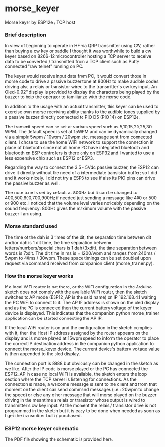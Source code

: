 # morse_keyer
 Morse keyer by ESP12e / TCP host
### Brief description
In view of beginning to operate in HF via QRP transmitter using CW, rather than buying a cw key or paddle I thought it was worthwhile to build a cw keyer based on 8266-12 microcontroller hosting a TCP server to receive data to be converted / transmitted from a TCP client such as Putty connected "raw telnet" running on PC. 

The keyer would receive input data from PC, it would convert those in morse code to drive a passive buzzer tone at 800Hz to make audible codes driving also a relais or transistor wired to the transmitter's cw key input. An Oled-0.92" display is provided to display the characters being played by the buzzer to help the operator to familiarize with the morse code.

In addition to the usage with an actual transmitter, this keyer can be used to exercise own morse receiving ability thanks to the audible tones supplied by a passive buzzer directly connected to PIO D5 (PIO 14) on ESP12e.

The transmit speed can be set at various speed such as 5,10,15,20,25,30 WPM. The default speed is set at 15WPM and can be dynamically changed via a simple 5wpm / 10wpm / 20wpm etc. message sent from connected client. I chose to use the home WiFi network to support the connection in place of bluetooth since not all home PC have integrated bluetooth and bluetooth on ESP controllers is there only on ESP32 and I wanted to use a less expensive chip such as ESP12 or ESP3.

Regarding the way to connect the 3.5 - 5Vdc passive buzzer, the ESP12 can drive it directly without the need of a intermediate transistor buffer; so I did and it works nicely. I did not try a ESP3 to see if also its PIO pins can drive the passive buzzer as well.

The note tone is set by default at 800Hz but it can be changed to 400,500,600,700,900Hz if needed just sending a message like 400 or 500 or 900 etc. I noticed that the volume level varies noticebly depending on the sound frequency: 800Hz gives the maximum volume with the passive buzzer I am using.


### Morse standard used
The time of the dah is 3 times of the dit, the separation time between dit and/or dah is 1 dit time, the time separation betwenn letters/numbers/special chars is 1 dah (3xdit), the time separation between words is 7xdit. The dit time in ms is = 1200/wpm and ranges from 240ms / 5wpm to 40ms / 30wpm. These space timings can be set doubled upon request via command received from companion client (morse_trainer.py).


### How the morse keyer works
If a local WiFi router is not there, or the WiFi configuration in the Arduino sketch does not comply with the available WiFi router, then the sketch switches to AP mode (ESP12_AP is the ssid name) on IP 192.168.4.1 waiting the PC WiFi to connect to it. The AP IP address is shown on the oled display and as the PC is connected then the current battery voltage of the keyer device is displayed. This indicates that the companion python morse_trainer application can be started connecting the AP IP.

If the local WiFi router is on and the configuration in the sketch complies with it, then the Host IP address assigned by the router appears on the display and is morse played at 15wpm speed to inform the operator to place the correct IP destination address in the companion python application to connect the morse_keyer device. The current device's battery voltage value is then appended to the oled display.

The connection port is 8888 but obviously can be changed in the sketch as we like. After the IP code is morse played or the PC has connected the ESP12_AP in case no local WiFi is available, the sketch enters the loop section where the TCP server is listening for connections. As the connection is made, a welcome message is sent to the client and from that moment on the client can send command messages (i.e.: 20wpm to change the speed) or else any other message that will morse played on the buzzer driving in the meantime a relais or transistor whose output is wired to transmitter's cw key input. At the moment the relais / transistor drive is not programmed in the sketch but it is easy to be done when needed as soon as I get the transmitter built / purchased.

### ESP12 morse keyer schematic
The PDF file showing the schematic is provided here.
